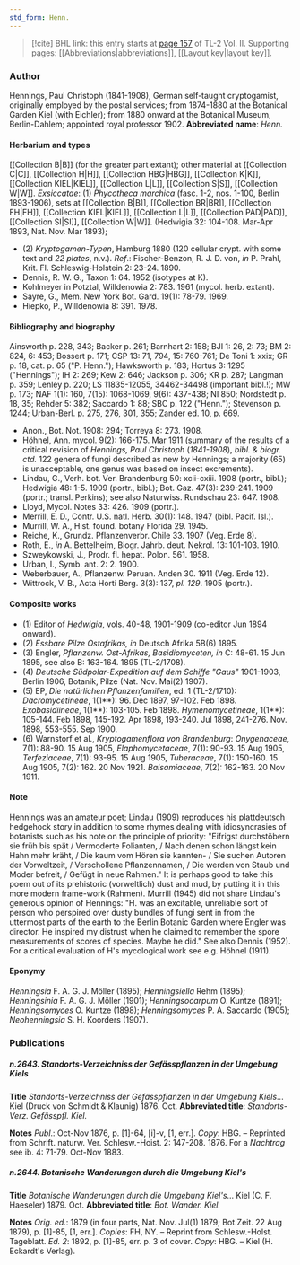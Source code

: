 ```yaml
---
std_form: Henn.
---
```


> [!cite] BHL link: this entry starts at [page 157](https://www.biodiversitylibrary.org/page/33068399) of TL-2 Vol. II.
> Supporting pages: [[Abbreviations|abbreviations]], [[Layout key|layout key]].

### Author

Hennings, Paul Christoph (1841-1908), German self-taught cryptogamist, originally employed by the postal services; from 1874-1880 at the Botanical Garden Kiel (with Eichler); from 1880 onward at the Botanical Museum, Berlin-Dahlem; appointed royal professor 1902. 
**Abbreviated name**: *Henn.*

#### Herbarium and types

[[Collection B|B]] (for the greater part extant); other material at [[Collection C|C]], [[Collection H|H]], [[Collection HBG|HBG]], [[Collection K|K]], [[Collection KIEL|KIEL]], [[Collection L|L]], [[Collection S|S]], [[Collection W|W]].
*Exsiccatae*: (1) *Phycotheca marchica* (fasc. 1-2, nos. 1-100, Berlin 1893-1906), sets at [[Collection B|B]], [[Collection BR|BR]], [[Collection FH|FH]], [[Collection KIEL|KIEL]], [[Collection L|L]], [[Collection PAD|PAD]], [[Collection SI|SI]], [[Collection W|W]]. (Hedwigia 32: 104-108. Mar-Apr 1893, Nat. Nov. Mar 1893);
- (2) *Kryptogamen-Typen*, Hamburg 1880 (120 cellular crypt. with some text and *22 plates*, n.v.).
*Ref*.: Fischer-Benzon, R. J. D. von, *in* P. Prahl, Krit. Fl. Schleswig-Holstein 2: 23-24. 1890.
- Dennis, R. W. G., Taxon 1: 64. 1952 (isotypes at K).
- Kohlmeyer in Potztal, Willdenowia 2: 783. 1961 (mycol. herb. extant).
- Sayre, G., Mem. New York Bot. Gard. 19(1): 78-79. 1969.
- Hiepko, P., Willdenowia 8: 391. 1978.

#### Bibliography and biography

Ainsworth p. 228, 343; Backer p. 261; Barnhart 2: 158; BJI 1: 26, 2: 73; BM 2: 824, 6: 453; Bossert p. 171; CSP 13: 71, 794, 15: 760-761; De Toni 1: xxix; GR p. 18, cat. p. 65 ("P. Henn."); Hawksworth p. 183; Hortus 3: 1295 ("Hennings"); IH 2: 269; Kew 2: 646; Jackson p. 306; KR p. 287; Langman p. 359; Lenley p. 220; LS 11835-12055, 34462-34498 (important bibl.!); MW p. 173; NAF 1(1): 160, 7(15): 1068-1069, 9(6): 437-438; NI 850; Nordstedt p. 18, 35; Rehder 5: 382; Saccardo 1: 88; SBC p. 122 ("Henn."); Stevenson p. 1244; Urban-Berl. p. 275, 276, 301, 355; Zander ed. 10, p. 669.
- Anon., Bot. Not. 1908: 294; Torreya 8: 273. 1908.
- Höhnel, Ann. mycol. 9(2): 166-175. Mar 1911 (summary of the results of a critical revision of *Hennings, Paul Christoph* (*1841-1908*), *bibl. & biogr. ctd.* 122 genera of fungi described as new by Hennings; a majority (65) is unacceptable, one genus was based on insect excrements).
- Lindau, G., Verh. bot. Ver. Brandenburg 50: xcii-cxiii. 1908 (portr., bibl.); Hedwigia 48: 1-5. 1909 (portr., bibl.); Bot. Gaz. 47(3): 239-241. 1909 (portr.; transl. Perkins); see also Naturwiss. Rundschau 23: 647. 1908.
- Lloyd, Mycol. Notes 33: 426. 1909 (portr.).
- Merrill, E. D., Contr. U.S. natl. Herb. 30(1): 148. 1947 (bibl. Pacif. Isl.).
- Murrill, W. A., Hist. found. botany Florida 29. 1945.
- Reiche, K., Grundz. Pflanzenverbr. Chile 33. 1907 (Veg. Erde 8).
- Roth, E., *in* A. Bettelheim, Biogr. Jahrb. deut. Nekrol. 13: 101-103. 1910.
- Szweykowski, J., Prodr. fl. hepat. Polon. 561. 1958.
- Urban, I., Symb. ant. 2: 2. 1900.
- Weberbauer, A., Pflanzenw. Peruan. Anden 30. 1911 (Veg. Erde 12).
- Wittrock, V. B., Acta Horti Berg. 3(3): 137, *pl. 129*. 1905 (portr.).

#### Composite works

- (1) Editor of *Hedwigia*, vols. 40-48, 1901-1909 (co-editor Jun 1894 onward).
- (2) *Essbare Pilze Ostafrikas, in* Deutsch Afrika 5B(6) 1895.
- (3) Engler, *Pflanzenw. Ost-Afrikas, Basidiomyceten, in* C: 48-61. 15 Jun 1895, see also B: 163-164. 1895 (TL-2/1708).
- (4) *Deutsche Südpolar-Expedition auf dem Schiffe "Gaus"* 1901-1903, Berlin 1906, Botanik, Pilze (Nat. Nov. Mai(2) 1907).
- (5) EP, *Die natürlichen Pflanzenfamilien*, ed. 1 (TL-2/1710):
*Dacromycetineae*, 1(1\*\*): 96. Dec 1897, 97-102. Feb 1898.
*Exobasidiineae*, 1(1\*\*): 103-105. Feb 1898.
*Hymenomycetineae*, 1(1\*\*): 105-144. Feb 1898, 145-192. Apr 1898, 193-240. Jul 1898, 241-276. Nov. 1898, 553-555. Sep 1900.
- (6) Warnstorf et al., *Kryptogamenflora von Brandenburg*:
*Onygenaceae*, 7(1): 88-90. 15 Aug 1905,
*Elaphomycetaceae*, 7(1): 90-93. 15 Aug 1905,
*Terfeziaceae*, 7(1): 93-95. 15 Aug 1905,
*Tuberaceae*, 7(1): 150-160. 15 Aug 1905, 7(2): 162. 20 Nov 1921.
*Balsamiaceae*, 7(2): 162-163. 20 Nov 1911.

#### Note

Hennings was an amateur poet; Lindau (1909) reproduces his plattdeutsch hedgehock story in addition to some rhymes dealing with idiosyncrasies of botanists such as his note on the principle of priority: "Eifrigst durchstöbern sie früh bis spät / Vermoderte Folianten, / Nach denen schon längst kein Hahn mehr kräht, / Die kaum vom Hören sie kannten- / Sie suchen Autoren der Vorweltzeit, / Verschollene Pflanzennamen, / Die werden von Staub und Moder befreit, / Gefügt in neue Rahmen." It is perhaps good to take this poem out of its prehistoric (vorweltlich) dust and mud, by putting it in this more modern frame-work (Rahmen). Murrill (1945) did not share Lindau's generous opinion of Hennings: "H. was an excitable, unreliable sort of person who perspired over dusty bundles of fungi sent in from the uttermost parts of the earth to the Berlin Botanic Garden where Engler was director. He inspired my distrust when he claimed to remember the spore measurements of scores of species. Maybe he did." See also Dennis (1952). For a critical evaluation of H's mycological work see e.g. Höhnel (1911).

#### Eponymy

*Henningsia* F. A. G. J. Möller (1895); *Henningsiella* Rehm (1895); *Henningsinia* F. A. G. J. Möller (1901); *Henningsocarpum* O. Kuntze (1891); *Henningsomyces* O. Kuntze (1898); *Henningsomyces* P. A. Saccardo (1905); *Neohenningsia* S. H. Koorders (1907).

### Publications

##### n.2643. Standorts-Verzeichniss der Gefässpflanzen in der Umgebung Kiels

**Title**
*Standorts-Verzeichniss der Gefässpflanzen in der Umgebung Kiels*... Kiel (Druck von Schmidt & Klaunig) 1876. Oct.
**Abbreviated title**: *Standorts-Verz. Gefässpfl. Kiel.*

**Notes**
*Publ*.: Oct-Nov 1876, p. \[1\]-64, \[i\]-v, \[1, err.\]. *Copy*: HBG. – Reprinted from Schrift. naturw. Ver. Schlesw.-Hoist. 2: 147-208. 1876. For a *Nachtrag* see ib. 4: 71-79. Oct-Nov 1883.

##### n.2644. Botanische Wanderungen durch die Umgebung Kiel's

**Title**
*Botanische Wanderungen durch die Umgebung Kiel's*... Kiel (C. F. Haeseler) 1879. Oct.
**Abbreviated title**: *Bot. Wander. Kiel.*

**Notes**
*Orig. ed*.: 1879 (in four parts, Nat. Nov. Jul(1) 1879; Bot.Zeit. 22 Aug 1879), p. \[1\]-85, \[1, err.\]. *Copies*: FH, NY. – Reprint from Schlesw.-Holst. Tageblatt.
*Ed. 2*: 1892, p. \[1\]-85, err. p. 3 of cover. *Copy*: HBG. – Kiel (H. Eckardt's Verlag).

